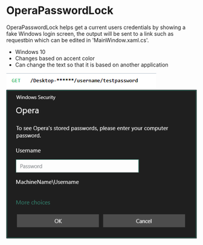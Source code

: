 # OperaPasswordLock

OperaPasswordLock helps get a current users credentials by showing a fake Windows login screen, the output will be sent to a link such as requestbin which can be edited in 'MainWindow.xaml.cs'.

* Windows 10
* Changes based on accent color
* Can change the text so that it is based on another application

![Example image](https://github.com/Hylaeosaurus/OperaPasswordLock/blob/master/get.png)
![Example image2](https://github.com/Hylaeosaurus/OperaPasswordLock/blob/master/OperaPasswordLock.png)
